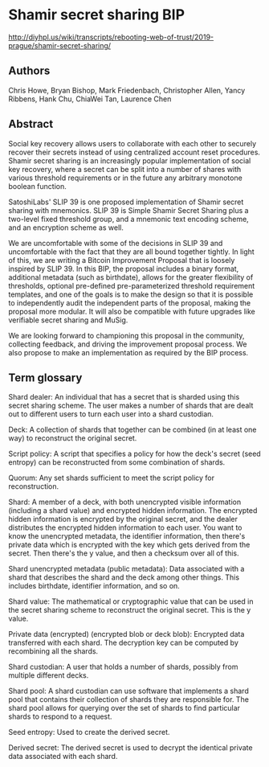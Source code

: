 # Shamir secret sharing BIP

<http://diyhpl.us/wiki/transcripts/rebooting-web-of-trust/2019-prague/shamir-secret-sharing/>

## Authors

Chris Howe, Bryan Bishop, Mark Friedenbach, Christopher Allen, Yancy Ribbens, Hank Chu, ChiaWei Tan, Laurence Chen

## Abstract

Social key recovery allows users to collaborate with each other to securely recover their secrets instead of using centralized account reset procedures. Shamir secret sharing is an increasingly popular implementation of social key recovery, where a secret can be split into a number of shares with various threshold requirements or in the future any arbitrary monotone boolean function.

SatoshiLabs' SLIP 39 is one proposed implementation of Shamir secret sharing with mnemonics. SLIP 39 is Simple Shamir Secret Sharing plus a two-level fixed threshold group, and a mnemonic text encoding scheme, and an encryption scheme as well.

We are uncomfortable with some of the decisions in SLIP 39 and uncomfortable with the fact that they are all bound together tightly. In light of this, we are writing a Bitcoin Improvement Proposal that is loosely inspired by SLIP 39. In this BIP, the proposal includes a binary format, additional metadata (such as birthdate), allows for the greater flexibility of thresholds, optional pre-defined pre-parameterized threshold requirement templates, and one of the goals is to make the design so that it is possible to independently audit the independent parts of the proposal, making the proposal more modular. It will also be compatible with future upgrades like verifiable secret sharing and MuSig.

We are looking forward to championing this proposal in the community, collecting feedback, and driving the improvement proposal process. We also propose to make an implementation as required by the BIP process.

## Term glossary

Shard dealer: An individual that has a secret that is sharded using this secret sharing scheme. The user makes a number of shards that are dealt out to different users to turn each user into a shard custodian.

Deck: A collection of shards that together can be combined (in at least one way) to reconstruct the original secret.

Script policy: A script that specifies a policy for how the deck's secret (seed entropy) can be reconstructed from some combination of shards.

Quorum: Any set shards sufficient to meet the script policy for reconstruction.

Shard: A member of a deck, with both unencrypted visible information (including a shard value) and encrypted hidden information. The encrypted hidden information is encrypted by the original secret, and the dealer distributes the encrypted hidden information to each user. You want to know the unencrypted metadata, the identifier information, then there's private data which is encrypted with the key which gets derived from the secret. Then there's the y value, and then a checksum over all of this.

Shard unencrypted metadata (public metadata): Data associated with a shard that describes the shard and the deck among other things. This includes birthdate, identifier information, and so on.

Shard value: The mathematical or cryptographic value that can be used in the secret sharing scheme to reconstruct the original secret. This is the y value.

Private data (encrypted) (encrypted blob or deck blob): Encrypted data transferred with each shard. The decryption key can be computed by recombining all the shards.

Shard custodian: A user that holds a number of shards, possibly from multiple different decks.

Shard pool: A shard custodian can use software that implements a shard pool that contains their collection of shards they are responsible for. The shard pool allows for querying over the set of shards to find particular shards to respond to a request.

Seed entropy: Used to create the derived secret.

Derived secret: The derived secret is used to decrypt the identical private data associated with each shard.


